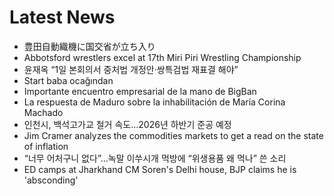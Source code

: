 # Latest News
-  豊田自動織機に国交省が立ち入り
-  Abbotsford wrestlers excel at 17th Miri Piri Wrestling Championship
-  윤재옥 “1일 본회의서 중처법 개정안·쌍특검법 재표결 해야”
-  Start baba ocağından
-  Importante encuentro empresarial de la mano de BigBan
-  La respuesta de Maduro sobre la inhabilitación de María Corina Machado
-  인천시, 백석고가교 철거 속도…2026년 하반기 준공 예정
-  Jim Cramer analyzes the commodities markets to get a read on the state of inflation
-  “너무 어처구니 없다”…녹말 이쑤시개 먹방에 “위생용품 왜 먹나” 쓴 소리
-  ED camps at Jharkhand CM Soren's Delhi house, BJP claims he is 'absconding'

